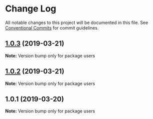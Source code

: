 # Change Log

All notable changes to this project will be documented in this file.
See [Conventional Commits](https://conventionalcommits.org) for commit guidelines.

## [1.0.3](https://github.com/DMKCode/splitstack-postsapi/compare/users@1.0.2...users@1.0.3) (2019-03-21)

**Note:** Version bump only for package users





## [1.0.2](https://github.com/DMKCode/splitstack-postsapi/compare/users@1.0.1...users@1.0.2) (2019-03-21)

**Note:** Version bump only for package users





## 1.0.1 (2019-03-20)

**Note:** Version bump only for package users
